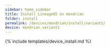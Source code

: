 ```yaml
---
sidebar: home_sidebar
title: Install LineageOS on mondrian
folder: install
permalink: /devices/mondrian/install/variant1/
device: mondrian_variant1
---
```

{% include templates/device_install.md %}
